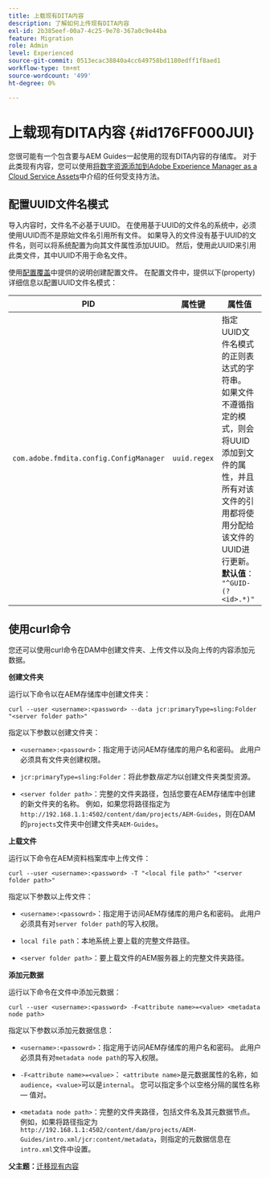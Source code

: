 ```yaml
---
title: 上载现有DITA内容
description: 了解如何上传现有DITA内容
exl-id: 2b385eef-00a7-4c25-9e78-367a0c9e44ba
feature: Migration
role: Admin
level: Experienced
source-git-commit: 0513ecac38840a4cc649758bd1180edff1f8aed1
workflow-type: tm+mt
source-wordcount: '499'
ht-degree: 0%

---
```


# 上载现有DITA内容 {#id176FF000JUI}

您很可能有一个包含要与AEM Guides一起使用的现有DITA内容的存储库。 对于此类现有内容，您可以使用[将数字资源添加到Adobe Experience Manager as a Cloud Service Assets](https://experienceleague.adobe.com/docs/experience-manager-cloud-service/assets/manage/add-assets.html?lang=zh-Hans)中介绍的任何受支持方法。

## 配置UUID文件名模式

导入内容时，文件名不必基于UUID。 在使用基于UUID的文件名的系统中，必须使用UUID而不是原始文件名引用所有文件。 如果导入的文件没有基于UUID的文件名，则可以将系统配置为向其文件属性添加UUID。 然后，使用此UUID来引用此类文件，其中UUID不用于命名文件。

使用[配置覆盖](download-install-additional-config-override.md#)中提供的说明创建配置文件。 在配置文件中，提供以下\(property\)详细信息以配置UUID文件名模式：

| PID | 属性键 | 属性值 |
|---|------------|--------------|
| `com.adobe.fmdita.config.ConfigManager` | `uuid.regex` | 指定UUID文件名模式的正则表达式的字符串。 <br>如果文件不遵循指定的模式，则会将UUID添加到文件的属性，并且所有对该文件的引用都将使用分配给该文件的UUID进行更新。<br> **默认值**： `"^GUID-(?<id>.*)"` |

## 使用curl命令

您还可以使用curl命令在DAM中创建文件夹、上传文件以及向上传的内容添加元数据。

**创建文件夹**

运行以下命令以在AEM存储库中创建文件夹：

```
curl --user <username>:<password> --data jcr:primaryType=sling:Folder "<server folder path>"
```

指定以下参数以创建文件夹：

- `<username>:<passowrd>`：指定用于访问AEM存储库的用户名和密码。 此用户必须具有文件夹创建权限。

- `jcr:primaryType=sling:Folder`：将此参数&#x200B;*指定为*&#x200B;以创建文件夹类型资源。

- `<server folder path>`：完整的文件夹路径，包括您要在AEM存储库中创建的新文件夹的名称。 例如，如果您将路径指定为`http://192.168.1.1:4502/content/dam/projects/AEM-Guides`，则在DAM的`projects`文件夹中创建文件夹`AEM-Guides`。


**上载文件**

运行以下命令在AEM资料档案库中上传文件：

```
curl --user <username>:<password> -T "<local file path>" "<server folder path>"
```

指定以下参数以上传文件：

- `<username>:<passowrd>`：指定用于访问AEM存储库的用户名和密码。 此用户必须具有对`server folder path`的写入权限。

- ``local file path``：本地系统上要上载的完整文件路径。

- `<server folder path>`：要上载文件的AEM服务器上的完整文件夹路径。


**添加元数据**

运行以下命令在文件中添加元数据：

```
curl --user <username>:<password> -F<attribute name>=<value> <metadata node path>
```

指定以下参数以添加元数据信息：

- `<username>:<passowrd>`：指定用于访问AEM存储库的用户名和密码。 此用户必须具有对``metadata node path``的写入权限。

- ``-F<attribute name>=<value>``： `<attribute name>`是元数据属性的名称，如`audience`，`<value>`可以是`internal`。 您可以指定多个以空格分隔的属性名称 — 值对。

- `<metadata node path>`：完整的文件夹路径，包括文件名及其元数据节点。 例如，如果将路径指定为`http://192.168.1.1:4502/content/dam/projects/AEM-Guides/intro.xml/jcr:content/metadata`，则指定的元数据信息在`intro.xml`文件中设置。


**父主题：**&#x200B;[&#x200B;迁移现有内容](migrate-content.md)
